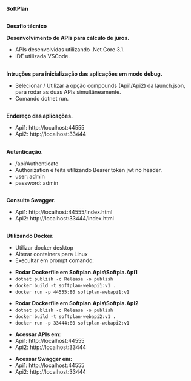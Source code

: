 <div class="Box-body">
        <article class="markdown-body entry-content p-5" itemprop="text"><p><strong>SoftPlan</strong></p>
<h1></h1>
          
<p><strong>Desafio técnico</strong></p>
<p><strong>Desenvolvimento de APIs para cálculo de juros.</strong></p>
<ul>
<li>APIs desenvolvidas utilizando .Net Core 3.1.</li>
<li>IDE utilizada VSCode.</li>
</ul>

<h1></h1>

<p><strong>Intruções para inicialização das aplicações em modo debug.</strong></p>
<ul>
<li>Selecionar / Utilizar a opção compounds (Api1/Api2) da launch.json, para rodar as duas APIs simultâneamente.</li>
<li>Comando dotnet run.</li>
</ul>

<h1></h1>

<p><strong>Endereço das aplicações.</strong></p>
<ul>
<li>Api1: http://localhost:44555</li>
<li>Api2: http://localhost:33444</li>
</ul>

<h1></h1>

<p><strong>Autenticação.</strong></p>
<ul>       
<li>/api/Authenticate</li>
<li>Authorization é feita utilizando Bearer token jwt no header.</li>  
<li>user: admin</li>
<li>password: admin</li>         
</ul>

<h1></h1>

<p><strong>Consulte Swagger.</strong></p>
<ul>
<li>Api1: http://localhost:44555/index.html</li>
<li>Api2: http://localhost:33444/index.html</li>
</ul>

<h1></h1>

<p><strong>Utilizando Docker.</strong></p>
<ul>
<li>Utilizar docker desktop</li>
<li>Alterar containers para Linux</li>
<li>Execultar em prompt comando:</li>
</ul>

<ul>
<li><strong>Rodar Dockerfile em Softplan.Apis\Softpla.Api1</strong></li>
<li><code>dotnet publish -c Release -o publish</code></li>
<li><code>docker build -t softplan-webapi1:v1 .</code></li>
<li><code>docker run -p 44555:80 softplan-webapi1:v1</code></li>
</ul>

<ul>
<li><strong>Rodar Dockerfile em Softplan.Apis\Softpla.Api2</strong></li>
<li><code>dotnet publish -c Release -o publish</code></li>
<li><code>docker build -t softplan-webapi2:v1 .</code></li>
<li><code>docker run -p 33444:80 softplan-webapi2:v1</code></li>
</ul>

<ul>
<li><strong>Acessar APIs em:</strong></li>
<li>Api1: http://localhost:44555</li>
<li>Api2: http://localhost:33444</li>
</ul>

<ul>
<li><strong>Acessar Swagger em:</strong></li>
<li>Api1: http://localhost:44555</li>
<li>Api2: http://localhost:33444</li>
</ul>

</div>          
